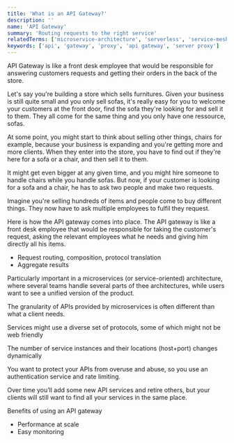 ```yaml
---
title: 'What is an API Gateway?'
description: ''
name: 'API Gateway'
summary: 'Routing requests to the right service'
relatedTerms: ['microservice-architecture', 'serverless', 'service-mesh']
keywords: ['api', 'gateway', 'proxy', 'api gateway', 'server proxy']
---
```


API Gateway is like a front desk employee that would be responsible for answering customers requests and getting their orders in the back of the store.

Let's say you're building a store which sells furnitures. Given your business is still quite small and you only sell sofas, it's really easy for you to welcome your customers at the front door, find the sofa they're looking for and sell it to them. They all come for the same thing and you only have one ressource, sofas.

At some point, you might start to think about selling other things, chairs for example, because your business is expanding and you're getting more and more clients. When they enter into the store, you have to find out if they're here for a sofa or a chair, and then sell it to them.

It might get even bigger at any given time, and you might hire someone to handle chairs while you handle sofas. But now, if your customer is looking for a sofa and a chair, he has to ask two people and make two requests.

Imagine you're selling hundreds of items and people come to buy different things. They now have to ask multiple employees to fulfil they request.

Here is how the API gateway comes into place. The API gateway is like a front desk employee that would be responsible for taking the customer's request, asking the relevant employees what he needs and giving him directly all his items.

- Request routing, composition, protocol translation
- Aggregate results

Particularly important in a microservices (or service-oriented) architecture, where several teams handle several parts of thee architectures, while users want to see a unified version of the product.

The granularity of APIs provided by microservices is often different than what a client needs.

Services might use a diverse set of protocols, some of which might not be web friendly

The number of service instances and their locations (host+port) changes dynamically

You want to protect your APIs from overuse and abuse, so you use an authentication service and rate limiting.

Over time you’ll add some new API services and retire others, but your clients will still want to find all your services in the same place.

Benefits of using an API gateway

- Performance at scale
- Easy monitoring
